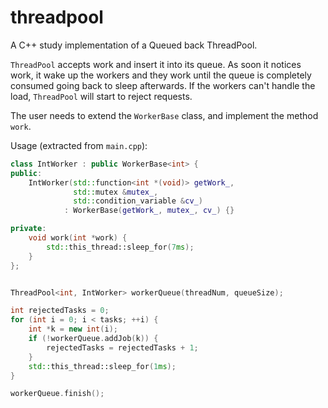 # threadpool

A C++ study implementation of a Queued back ThreadPool.

`ThreadPool` accepts work and insert it into its queue. As soon it notices
work, it wake up the workers and they work until the queue is completely consumed
going back to sleep afterwards. If the workers can't handle the load, `ThreadPool`
will start to reject requests.

The user needs to extend the `WorkerBase` class, and implement the method
`work`.

Usage (extracted from `main.cpp`):

```C++
class IntWorker : public WorkerBase<int> {
public:
    IntWorker(std::function<int *(void)> getWork_,
              std::mutex &mutex_,
              std::condition_variable &cv_)
            : WorkerBase(getWork_, mutex_, cv_) {}

private:
    void work(int *work) {
        std::this_thread::sleep_for(7ms);
    }
};


ThreadPool<int, IntWorker> workerQueue(threadNum, queueSize);

int rejectedTasks = 0;
for (int i = 0; i < tasks; ++i) {
    int *k = new int(i);
    if (!workerQueue.addJob(k)) {
        rejectedTasks = rejectedTasks + 1;
    }
    std::this_thread::sleep_for(1ms);
}

workerQueue.finish();
```